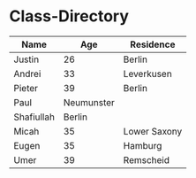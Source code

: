 # Class-Directory


| Name| Age | Residence |
| ---- | ---|---------------|
|Justin| 26 | Berlin |
|Andrei| 33 | Leverkusen |
|Pieter| 39 | Berlin
|Paul| Neumunster|
|Shafiullah| Berlin|
|Micah| 35 | Lower Saxony |
|Eugen| 35 | Hamburg |
|Umer | 39 | Remscheid |